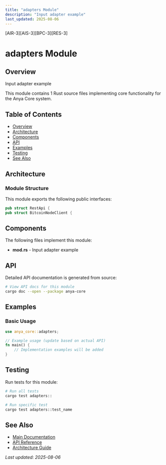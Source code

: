 ```yaml
---
title: "adapters Module"
description: "Input adapter example"
last_updated: 2025-08-06
---
```


[AIR-3][AIS-3][BPC-3][RES-3]

# adapters Module

## Overview

Input adapter example

This module contains 1 Rust source files implementing core functionality for the Anya Core system.

## Table of Contents

- [Overview](#overview)
- [Architecture](#architecture)
- [Components](#components)
- [API](#api)
- [Examples](#examples)
- [Testing](#testing)
- [See Also](#see-also)

## Architecture

### Module Structure

This module exports the following public interfaces:

```rust
pub struct RestApi {
pub struct BitcoinNodeClient {
```

## Components

The following files implement this module:

- **mod.rs** - Input adapter example

## API

Detailed API documentation is generated from source:

```bash
# View API docs for this module
cargo doc --open --package anya-core
```

## Examples

### Basic Usage

```rust
use anya_core::adapters;

// Example usage (update based on actual API)
fn main() {
    // Implementation examples will be added
}
```

## Testing

Run tests for this module:

```bash
# Run all tests
cargo test adapters::

# Run specific test
cargo test adapters::test_name
```

## See Also

- [Main Documentation](../README.md)
- [API Reference](../api/README.md)
- [Architecture Guide](../architecture/README.md)

*Last updated: 2025-08-06*
